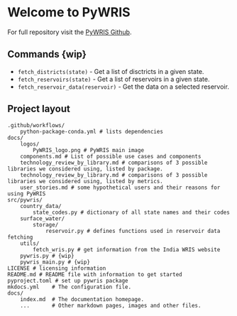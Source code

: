 # Welcome to PyWRIS

For full repository visit the [PyWRIS Github](https://github.com/SarathUW/PyWRIS/tree/main).

## Commands {wip}

* `fetch_districts(state)` - Get a list of disctricts in a given state.
* `fetch_reservoirs(state)` - Get a list of reservoirs in a given state.
* `fetch_reservoir_data(reservoir)` - Get the data on a selected reservoir.

## Project layout
    .github/workflows/
        python-package-conda.yml # lists dependencies
    docs/
        logos/
            PyWRIS_logo.png # PyWRIS main image
        components.md # List of possible use cases and components
        technology_review_by_library.md # comparisons of 3 possible libraries we considered using, listed by package.
        technology_review_by_library.md # comparisons of 3 possible libraries we considered using, listed by metrics.
        user_stories.md # some hypothetical users and their reasons for using PyWRIS
    src/pywris/
        country_data/
            state_codes.py # dictionary of all state names and their codes
        surface_water/
            storage/
                reservoir.py # defines functions used in reservoir data fetching
        utils/
            fetch_wris.py # get information from the India WRIS website
        pywris.py # {wip}
        pywris_main.py # {wip}
    LICENSE # licensing information
    README.md # README file with information to get started
    pyproject.toml # set up pywris package
    mkdocs.yml    # The configuration file.
    docs/
        index.md  # The documentation homepage.
        ...       # Other markdown pages, images and other files.
